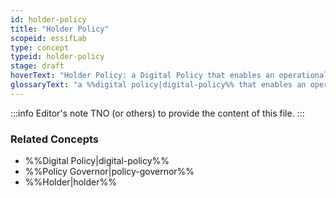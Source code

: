```yaml
---
id: holder-policy
title: "Holder Policy"
scopeid: essifLab
type: concept
typeid: holder-policy
stage: draft
hoverText: "Holder Policy: a Digital Policy that enables an operational Holder component to function according to the rules of its Policy Governor."
glossaryText: "a %%digital policy|digital-policy%% that enables an operational %%holder|holder%% component to function according to the rules of its %%policy governor|policy-governor%%."
---
```


:::info Editor's note
TNO (or others) to provide the content of this file.
:::

### Related Concepts
- %%Digital Policy|digital-policy%%
- %%Policy Governor|policy-governor%%
- %%Holder|holder%%
